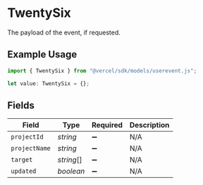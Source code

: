 # TwentySix

The payload of the event, if requested.

## Example Usage

```typescript
import { TwentySix } from "@vercel/sdk/models/userevent.js";

let value: TwentySix = {};
```

## Fields

| Field              | Type               | Required           | Description        |
| ------------------ | ------------------ | ------------------ | ------------------ |
| `projectId`        | *string*           | :heavy_minus_sign: | N/A                |
| `projectName`      | *string*           | :heavy_minus_sign: | N/A                |
| `target`           | *string*[]         | :heavy_minus_sign: | N/A                |
| `updated`          | *boolean*          | :heavy_minus_sign: | N/A                |